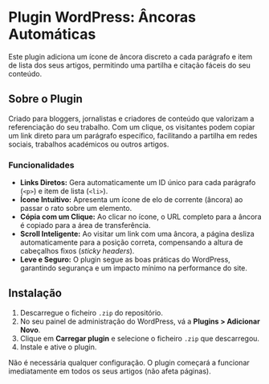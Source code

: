 # Plugin WordPress: Âncoras Automáticas

Este plugin adiciona um ícone de âncora discreto a cada parágrafo e item de lista dos seus artigos, permitindo uma partilha e citação fáceis do seu conteúdo.

## Sobre o Plugin

Criado para bloggers, jornalistas e criadores de conteúdo que valorizam a referenciação do seu trabalho. Com um clique, os visitantes podem copiar um link direto para um parágrafo específico, facilitando a partilha em redes sociais, trabalhos académicos ou outros artigos.

### Funcionalidades

* **Links Diretos:** Gera automaticamente um ID único para cada parágrafo (`<p>`) e item de lista (`<li>`).
* **Ícone Intuitivo:** Apresenta um ícone de elo de corrente (âncora) ao passar o rato sobre um elemento.
* **Cópia com um Clique:** Ao clicar no ícone, o URL completo para a âncora é copiado para a área de transferência.
* **Scroll Inteligente:** Ao visitar um link com uma âncora, a página desliza automaticamente para a posição correta, compensando a altura de cabeçalhos fixos (*sticky headers*).
* **Leve e Seguro:** O plugin segue as boas práticas do WordPress, garantindo segurança e um impacto mínimo na performance do site.

## Instalação

1.  Descarregue o ficheiro `.zip` do repositório.
2.  No seu painel de administração do WordPress, vá a **Plugins > Adicionar Novo**.
3.  Clique em **Carregar plugin** e selecione o ficheiro `.zip` que descarregou.
4.  Instale e ative o plugin.

Não é necessária qualquer configuração. O plugin começará a funcionar imediatamente em todos os seus artigos (não afeta páginas).
